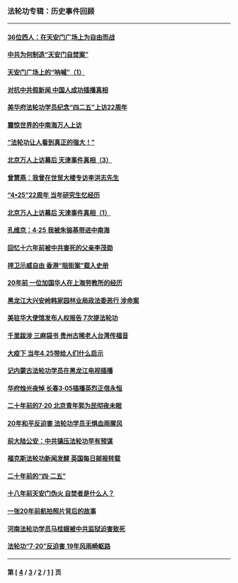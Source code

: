 ### 法轮功专辑：历史事件回顾
---
#### [36位西人：在天安门广场上为自由而战](../../pages/nf5793/n13390029.md?01200430) 
#### [中共为何制造“天安门自焚案”](../../pages/nf5793/n13183270.md?01200430) 
#### [天安门广场上的“呐喊”（1）](../../pages/nf5793/n13105277.md?01200430) 
#### [对抗中共假新闻 中国人成功插播真相](../../pages/nf5793/n12910618.md?01200430) 
#### [美华府法轮功学员纪念“四二五”上访22周年](../../pages/nf5793/n12904445.md?01200430) 
#### [震惊世界的中南海万人上访](../../pages/nf5793/n12903976.md?01200430) 
#### [“法轮功让人看到真正的强大！”](../../pages/nf5793/n12903195.md?01200430) 
#### [北京万人上访幕后 天津事件真相（3）](../../pages/nf5793/n12902807.md?01200430) 
#### [曾慧燕：我曾在世贸大楼专访李洪志先生](../../pages/nf5793/n12898729.md?01200430) 
#### [“4•25”22周年 当年研究生忆经历](../../pages/nf5793/n12894152.md?01200430) 
#### [北京万人上访幕后 天津事件真相（1）](../../pages/nf5793/n12885174.md?01200430) 
#### [孔维京：4·25 我被朱镕基带进中南海](../../pages/nf5793/n12864987.md?01200430) 
#### [回忆十六年前被中共害死的父亲李茂勋](../../pages/nf5793/n12880270.md?01200430) 
#### [捍卫示威自由 香港“阻街案”载入史册](../../pages/nf5793/n12811245.md?01200430) 
#### [20年前 一位加国华人在上海劳教所的经历](../../pages/nf5793/n12707932.md?01200430) 
#### [黑龙江大兴安岭韩家园林业局政法委恶行 涉命案](../../pages/nf5793/n12622815.md?01200430) 
#### [美驻华大使馆发布人权报告 7次提法轮功](../../pages/nf5793/n12520541.md?01200430) 
#### [千里跋涉 三麻袋书 贵州古稀老人台湾传福音](../../pages/nf5793/n12198750.md?01200430) 
#### [大疫下 当年4.25带给人们什么启示](../../pages/nf5793/n12058565.md?01200430) 
#### [记内蒙古法轮功学员在黑龙江电视插播](../../pages/nf5793/n11699194.md?01200430) 
#### [华府烛光夜悼 长春3·05插播英烈正信永恒](../../pages/nf5793/n11397432.md?01200430) 
#### [二十年前的7·20 北京青年郭为民彻夜未眠](../../pages/nf5793/n11354195.md?01200430) 
#### [20年和平反迫害 法轮功学员无惧血雨腥风](../../pages/nf5793/n11348279.md?01200430) 
#### [前大陆公安：中共镇压法轮功早有预谋](../../pages/nf5793/n11352168.md?01200430) 
#### [福克斯法轮功新闻发酵  英国每日邮报转载](../../pages/nf5793/n11285952.md?01200430) 
#### [二十年前的“四·二五”](../../pages/nf5793/n11207639.md?01200430) 
#### [十八年前天安门伪火 自焚者是什么人？](../../pages/nf5793/n10996556.md?01200430) 
#### [一张20年前航拍照片背后的故事](../../pages/nf5793/n10693797.md?01200430) 
#### [河南法轮功学员马桂娥被中共监狱迫害致死](../../pages/nf5793/n10684974.md?01200430) 
#### [法轮功“7‧20”反迫害 19年风雨崎岖路](../../pages/nf5793/n10570834.md?01200430) 

---
#### 第 [ [4](./4.md?01200430) / [3](./3.md?01200430) / [2](./2.md?01200430) / [1](./1.md?01200430) ] 页
